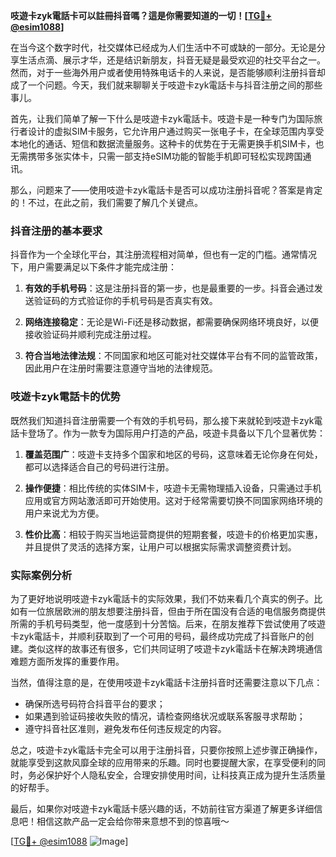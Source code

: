 **吱遊卡zyk電話卡可以註冊抖音嗎？這是你需要知道的一切！[[TG💪+ @esim1088](https://t.me/s/esim1088)]**

在当今这个数字时代，社交媒体已经成为人们生活中不可或缺的一部分。无论是分享生活点滴、展示才华，还是结识新朋友，抖音无疑是最受欢迎的社交平台之一。然而，对于一些海外用户或者使用特殊电话卡的人来说，是否能够顺利注册抖音却成了一个问题。今天，我们就来聊聊关于吱遊卡zyk電話卡与抖音注册之间的那些事儿。

首先，让我们简单了解一下什么是吱遊卡zyk電話卡。吱遊卡是一种专门为国际旅行者设计的虚拟SIM卡服务，它允许用户通过购买一张电子卡，在全球范围内享受本地化的通话、短信和数据流量服务。这种卡的优势在于无需更换手机SIM卡，也无需携带多张实体卡，只需一部支持eSIM功能的智能手机即可轻松实现跨国通讯。

那么，问题来了——使用吱遊卡zyk電話卡是否可以成功注册抖音呢？答案是肯定的！不过，在此之前，我们需要了解几个关键点。

### 抖音注册的基本要求

抖音作为一个全球化平台，其注册流程相对简单，但也有一定的门槛。通常情况下，用户需要满足以下条件才能完成注册：

1. **有效的手机号码**：这是注册抖音的第一步，也是最重要的一步。抖音会通过发送验证码的方式验证你的手机号码是否真实有效。
   
2. **网络连接稳定**：无论是Wi-Fi还是移动数据，都需要确保网络环境良好，以便接收验证码并顺利完成注册过程。

3. **符合当地法律法规**：不同国家和地区可能对社交媒体平台有不同的监管政策，因此用户在注册时需要注意遵守当地的法律规范。

### 吱遊卡zyk電話卡的优势

既然我们知道抖音注册需要一个有效的手机号码，那么接下来就轮到吱遊卡zyk電話卡登场了。作为一款专为国际用户打造的产品，吱遊卡具备以下几个显著优势：

1. **覆盖范围广**：吱遊卡支持多个国家和地区的号码，这意味着无论你身在何处，都可以选择适合自己的号码进行注册。

2. **操作便捷**：相比传统的实体SIM卡，吱遊卡无需物理插入设备，只需通过手机应用或官方网站激活即可开始使用。这对于经常需要切换不同国家网络环境的用户来说尤为方便。

3. **性价比高**：相较于购买当地运营商提供的短期套餐，吱遊卡的价格更加实惠，并且提供了灵活的选择方案，让用户可以根据实际需求调整资费计划。

### 实际案例分析

为了更好地说明吱遊卡zyk電話卡的实际效果，我们不妨来看几个真实的例子。比如有一位旅居欧洲的朋友想要注册抖音，但由于所在国没有合适的电信服务商提供所需的手机号码类型，他一度感到十分苦恼。后来，在朋友推荐下尝试使用了吱遊卡zyk電話卡，并顺利获取到了一个可用的号码，最终成功完成了抖音账户的创建。类似这样的故事还有很多，它们共同证明了吱遊卡zyk電話卡在解决跨境通信难题方面所发挥的重要作用。

当然，值得注意的是，在使用吱遊卡zyk電話卡注册抖音时还需要注意以下几点：

- 确保所选号码符合抖音平台的要求；
- 如果遇到验证码接收失败的情况，请检查网络状况或联系客服寻求帮助；
- 遵守抖音社区准则，避免发布任何违反规定的内容。

总之，吱遊卡zyk電話卡完全可以用于注册抖音，只要你按照上述步骤正确操作，就能享受到这款风靡全球的应用带来的乐趣。同时也要提醒大家，在享受便利的同时，务必保护好个人隐私安全，合理安排使用时间，让科技真正成为提升生活质量的好帮手。

最后，如果你对吱遊卡zyk電話卡感兴趣的话，不妨前往官方渠道了解更多详细信息吧！相信这款产品一定会给你带来意想不到的惊喜哦～

[[TG💪+ @esim1088](https://t.me/s/esim1088) ![Image](https://i.postimg.cc/4NQfJmqS/Snipaste-2025-05-13-00-14-12.png)]